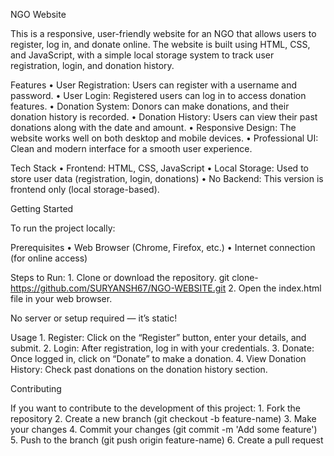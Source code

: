 NGO Website

This is a responsive, user-friendly website for an NGO that allows users to register, log in, and donate online. The website is built using HTML, CSS, and JavaScript, with a simple local storage system to track user registration, login, and donation history.

Features
	•	User Registration: Users can register with a username and password.
	•	User Login: Registered users can log in to access donation features.
	•	Donation System: Donors can make donations, and their donation history is recorded.
	•	Donation History: Users can view their past donations along with the date and amount.
	•	Responsive Design: The website works well on both desktop and mobile devices.
	•	Professional UI: Clean and modern interface for a smooth user experience.

Tech Stack
	•	Frontend: HTML, CSS, JavaScript
	•	Local Storage: Used to store user data (registration, login, donations)
	•	No Backend: This version is frontend only (local storage-based).

Getting Started

To run the project locally:

Prerequisites
	•	Web Browser (Chrome, Firefox, etc.)
	•	Internet connection (for online access)

Steps to Run:
	1.	Clone or download the repository.
git clone- https://github.com/SURYANSH67/NGO-WEBSITE.git
 	2.	Open the index.html file in your web browser.

No server or setup required — it’s static!

Usage
	1.	Register: Click on the “Register” button, enter your details, and submit.
	2.	Login: After registration, log in with your credentials.
	3.	Donate: Once logged in, click on “Donate” to make a donation.
	4.	View Donation History: Check past donations on the donation history section.

Contributing

If you want to contribute to the development of this project:
	1.	Fork the repository
	2.	Create a new branch (git checkout -b feature-name)
	3.	Make your changes
	4.	Commit your changes (git commit -m 'Add some feature')
	5.	Push to the branch (git push origin feature-name)
	6.	Create a pull request
